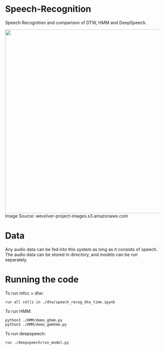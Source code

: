 # Speech-Recognition
Speech Recognition and comparison of DTW, HMM and DeepSpeech.

<img src = https://wevolver-project-images.s3.amazonaws.com/0.8ieefm4xu361_ChocH_eUxil5eaeXIsd3rw.png width = 600px />
Image Source: wevolver-project-images.s3.amazonaws.com

# Data
Any audio data can be fed into this system as long as it consists of speech. The audio data can be stored in directory, and models can be run separately.

# Running the code
To run mfcc + dtw:
```
run all cells in ./dtw/speech_recog_dtw_time.ipynb
```

To run HMM:
```
python3 ./HMM/demo_ghmm.py
python3 ./HMM/demo_gmmhmm.py
```

To run deepspeech:
```
run ./deepspeech/run_model.py
```

